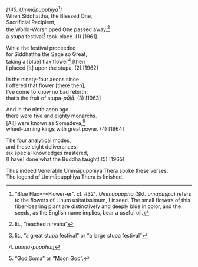 *\[145. Ummāpupphiya*[^1]*\]*  
When Siddhattha, the Blessed One,  
Sacrificial Recipient,  
the World-Worshipped One passed away,[^2]  
a stupa festival[^3] took place. (1) \[1961\]

While the festival proceeded  
for Siddhattha the Sage so Great,  
taking a \[blue\] flax flower[^4] \[then  
I placed \[it\] upon the stupa. (2) \[1962\]

In the ninety-four aeons since  
I offered that flower \[there then\],  
I’ve come to know no bad rebirth:  
that’s the fruit of stupa-*pūjā.* (3) \[1963\]

And in the ninth aeon ago  
there were five and eighty monarchs.  
\[All\] were known as Somadeva,[^5]  
wheel-turning kings with great power. (4) \[1964\]

The four analytical modes,  
and these eight deliverances,  
six special knowledges mastered,  
\[I have\] done what the Buddha taught! (5) \[1965\]

Thus indeed Venerable Ummāpupphiya Thera spoke these verses.  
The legend of Ummāpupphiya Thera is finished.

[^1]: “Blue Flax*-*Flower-er”. cf. \#321. *Ummāpuppha* (Skt. *umāpuṣpa*)
    refers to the flowers of Linum usitatissimum, Linseed. The small
    flowers of this fiber-bearing plant are distinctively and deeply
    blue in color, and the seeds, as the English name implies, bear a
    useful oil.

[^2]: lit., “reached nirvana”

[^3]: lit., “a great stupa festival” or “a large stupa festival”

[^4]: *ummā-pupphaŋ*

[^5]: “God Soma” or “Moon God”.
